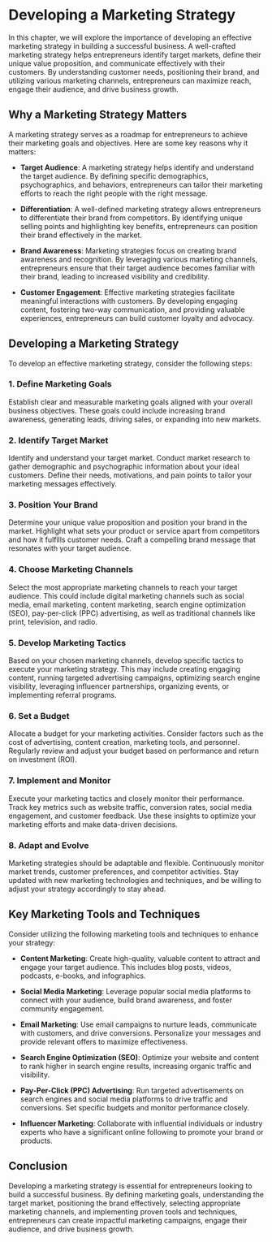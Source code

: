 Developing a Marketing Strategy
========================================

In this chapter, we will explore the importance of developing an effective marketing strategy in building a successful business. A well-crafted marketing strategy helps entrepreneurs identify target markets, define their unique value proposition, and communicate effectively with their customers. By understanding customer needs, positioning their brand, and utilizing various marketing channels, entrepreneurs can maximize reach, engage their audience, and drive business growth.

Why a Marketing Strategy Matters
--------------------------------

A marketing strategy serves as a roadmap for entrepreneurs to achieve their marketing goals and objectives. Here are some key reasons why it matters:

* **Target Audience**: A marketing strategy helps identify and understand the target audience. By defining specific demographics, psychographics, and behaviors, entrepreneurs can tailor their marketing efforts to reach the right people with the right message.

* **Differentiation**: A well-defined marketing strategy allows entrepreneurs to differentiate their brand from competitors. By identifying unique selling points and highlighting key benefits, entrepreneurs can position their brand effectively in the market.

* **Brand Awareness**: Marketing strategies focus on creating brand awareness and recognition. By leveraging various marketing channels, entrepreneurs ensure that their target audience becomes familiar with their brand, leading to increased visibility and credibility.

* **Customer Engagement**: Effective marketing strategies facilitate meaningful interactions with customers. By developing engaging content, fostering two-way communication, and providing valuable experiences, entrepreneurs can build customer loyalty and advocacy.

Developing a Marketing Strategy
-------------------------------

To develop an effective marketing strategy, consider the following steps:

### 1. Define Marketing Goals

Establish clear and measurable marketing goals aligned with your overall business objectives. These goals could include increasing brand awareness, generating leads, driving sales, or expanding into new markets.

### 2. Identify Target Market

Identify and understand your target market. Conduct market research to gather demographic and psychographic information about your ideal customers. Define their needs, motivations, and pain points to tailor your marketing messages effectively.

### 3. Position Your Brand

Determine your unique value proposition and position your brand in the market. Highlight what sets your product or service apart from competitors and how it fulfills customer needs. Craft a compelling brand message that resonates with your target audience.

### 4. Choose Marketing Channels

Select the most appropriate marketing channels to reach your target audience. This could include digital marketing channels such as social media, email marketing, content marketing, search engine optimization (SEO), pay-per-click (PPC) advertising, as well as traditional channels like print, television, and radio.

### 5. Develop Marketing Tactics

Based on your chosen marketing channels, develop specific tactics to execute your marketing strategy. This may include creating engaging content, running targeted advertising campaigns, optimizing search engine visibility, leveraging influencer partnerships, organizing events, or implementing referral programs.

### 6. Set a Budget

Allocate a budget for your marketing activities. Consider factors such as the cost of advertising, content creation, marketing tools, and personnel. Regularly review and adjust your budget based on performance and return on investment (ROI).

### 7. Implement and Monitor

Execute your marketing tactics and closely monitor their performance. Track key metrics such as website traffic, conversion rates, social media engagement, and customer feedback. Use these insights to optimize your marketing efforts and make data-driven decisions.

### 8. Adapt and Evolve

Marketing strategies should be adaptable and flexible. Continuously monitor market trends, customer preferences, and competitor activities. Stay updated with new marketing technologies and techniques, and be willing to adjust your strategy accordingly to stay ahead.

Key Marketing Tools and Techniques
----------------------------------

Consider utilizing the following marketing tools and techniques to enhance your strategy:

* **Content Marketing**: Create high-quality, valuable content to attract and engage your target audience. This includes blog posts, videos, podcasts, e-books, and infographics.

* **Social Media Marketing**: Leverage popular social media platforms to connect with your audience, build brand awareness, and foster community engagement.

* **Email Marketing**: Use email campaigns to nurture leads, communicate with customers, and drive conversions. Personalize your messages and provide relevant offers to maximize effectiveness.

* **Search Engine Optimization (SEO)**: Optimize your website and content to rank higher in search engine results, increasing organic traffic and visibility.

* **Pay-Per-Click (PPC) Advertising**: Run targeted advertisements on search engines and social media platforms to drive traffic and conversions. Set specific budgets and monitor performance closely.

* **Influencer Marketing**: Collaborate with influential individuals or industry experts who have a significant online following to promote your brand or products.

Conclusion
----------

Developing a marketing strategy is essential for entrepreneurs looking to build a successful business. By defining marketing goals, understanding the target market, positioning the brand effectively, selecting appropriate marketing channels, and implementing proven tools and techniques, entrepreneurs can create impactful marketing campaigns, engage their audience, and drive business growth.
